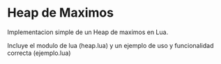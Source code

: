 # Heap de Maximos
Implementacion simple de un Heap de maximos en Lua.

Incluye el modulo de lua (heap.lua) y un ejemplo de uso y funcionalidad correcta (ejemplo.lua)
